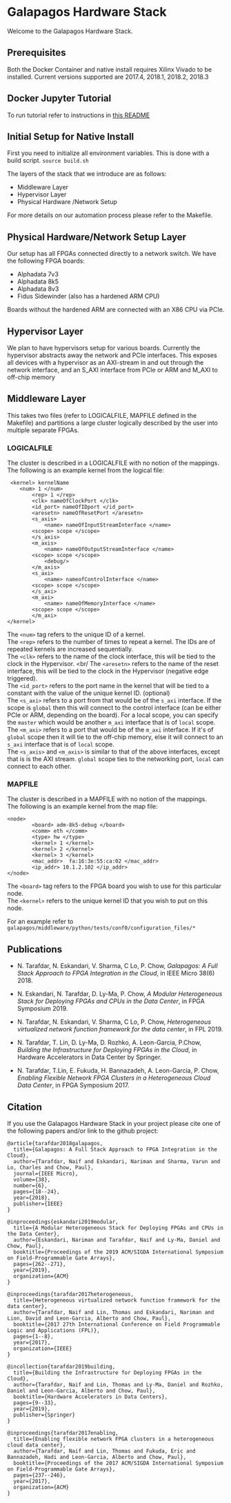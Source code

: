 # Galapagos Hardware Stack 

Welcome to the Galapagos Hardware Stack. 

## Prerequisites

Both the Docker Container and native install requires Xilinx Vivado to be installed. Current versions supported are 2017.4, 2018.1, 2018.2, 2018.3


## Docker Jupyter Tutorial

To run tutorial refer to instructions in [this README](https://github.com/UofT-HPRC/galapagos/blob/master/docker/README.md)


## Initial Setup for Native Install


First you need to initialize all environment variables. This is done with a build script.
`source build.sh`

The layers of the stack that we introduce are as follows:

- Middleware Layer
- Hypervisor Layer
- Physical Hardware /Network Setup

For more details on our automation process please refer to the Makefile. 

## Physical Hardware/Network Setup Layer

Our setup has all FPGAs connected directly to a network switch.  We have the following FPGA boards:
- Alphadata 7v3
- Alphadata 8k5
- Alphadata 8v3
- Fidus Sidewinder (also has a hardened ARM CPU)

Boards without the hardened ARM are connected with an X86 CPU via PCIe. 

## Hypervisor Layer

We plan to have hypervisors setup for various boards. Currently the hypervisor abstracts away the network and PCIe interfaces. 
This exposes all devices with a hypervisor as an AXI-stream in and out through the network interface, and an S_AXI interface from PCIe or ARM and M_AXI to off-chip memory


## Middleware Layer

This takes two files (refer to LOGICALFILE, MAPFILE defined in the Makefile) and partitions a large cluster logically described by the user into multiple separate FPGAs.

### LOGICALFILE

The cluster is described in a LOGICALFILE with no notion of the mappings. 
The following is an example kernel from the logical file:
```
 <kernel> kernelName
	<num> 1 </num>
        <rep> 1 </rep>
        <clk> nameOfClockPort </clk>
        <id_port> nameOfIDport </id_port>
        <aresetn> nameOfResetPort </aresetn>
        <s_axis>
            <name> nameOfInputStreamInterface </name>
	    <scope> scope </scope>
        </s_axis>
        <m_axis>
            <name> nameOfOutputStreamInterface </name>
	    <scope> scope </scope>
            <debug/>
        </m_axis>
        <s_axi>
            <name> nameofControlInterface </name>
	    <scope> scope </scope>
        </s_axi>
        <m_axi>
            <name> nameOfMemoryInterface </name>
	    <scope> scope </scope>
        </m_axi>
</kernel>
```

The `<num>` tag refers to the unique ID of a kernel. <br/>
The `<rep>` refers to the number of times to repeat a kernel. The IDs are of repeated kernels are increased sequentially. <br/>
The `<clk>` refers to the name of the clock interface, this will be tied to the clock in the Hypervisor. <br/
The `<aresetn>` refers to the name of the reset interface, this will be tied to the clock in the Hypervisor (negative edge triggered). <br/>
The `<id_port>` refers to the port name in the kernel that will be tied to a constant with the value of the unique kernel ID. (optional) <br/>
The `<s_axi>` refers to a port from that would be of the `s_axi` interface. If the scope is `global` then this will connect to the control interface (can be either PCIe or ARM, depending on the board). For a local scope, you can specify the `master` which would be another `m_axi` interface that is of `local` scope. <br/>
The `<m_axi>` refers to a port that would be of the `m_axi` interface. If it's of `global` scope then it will tie to the off-chip memory, else it will connect to an `s_axi` interface that is of `local` scope. <br/>
The `<s_axis>` and `<m_axis>` is similar to that of the above interfaces, except that is is the AXI stream. `global` scope ties to the networking port, `local` can connect to each other. <br/>


### MAPFILE

The cluster is described in a MAPFILE with no notion of the mappings.  <br/>
The following is an example kernel from the map file:

```
<node>
        <board> adm-8k5-debug </board>
        <comm> eth </comm>
        <type> hw </type>
        <kernel> 1 </kernel>
        <kernel> 2 </kernel>
        <kernel> 3 </kernel>
        <mac_addr>  fa:16:3e:55:ca:02 </mac_addr>
        <ip_addr> 10.1.2.102 </ip_addr>
</node>

```

The `<board>` tag refers to the FPGA board you wish to use for this particular node. <br/>
The `<kernel>` refers to the unique kernel ID that you wish to put on this node.  <br/>

  
For an example refer to `galapagos/middleware/python/tests/conf0/configuration_files/*`


## Publications
- N. Tarafdar, N. Eskandari, V. Sharma, C Lo, P. Chow, *Galapagos: A Full Stack Approach to FPGA Integration in the Cloud*, in IEEE Micro 38(6) 2018.

- N. Eskandari, N. Tarafdar, D. Ly-Ma, P. Chow, *A Modular Heterogeneous Stack for Deploying FPGAs and CPUs in the Data Center*, in FPGA Symposium 2019.

- N. Tarafdar, N. Eskandari, V. Sharma, C Lo, P. Chow, *Heterogeneous virtualized network function framework for the data center*, in FPL 2019.

- N. Tarafdar, T. Lin, D. Ly-Ma, D. Rozhko, A. Leon-Garcia, P.Chow, *Building the Infrastructure for Deploying FPGAs in the Cloud*, in Hardware Accelerators in Data Center by Springer.

- N. Tarafdar, T.Lin, E. Fukuda, H. Bannazadeh, A. Leon-Garcia, P. Chow, *Enabling Flexible Network FPGA Clusters in a Heterogeneous Cloud Data Center*, in FPGA Symposium 2017.

## Citation
If you use the Galapagos Hardware Stack in your project please cite one of the following papers and/or link to the github project:
```
@article{tarafdar2018galapagos,
  title={Galapagos: A Full Stack Approach to FPGA Integration in the Cloud},
  author={Tarafdar, Naif and Eskandari, Nariman and Sharma, Varun and Lo, Charles and Chow, Paul},
  journal={IEEE Micro},
  volume={38},
  number={6},
  pages={18--24},
  year={2018},
  publisher={IEEE}
}

@inproceedings{eskandari2019modular,
  title={A Modular Heterogeneous Stack for Deploying FPGAs and CPUs in the Data Center},
  author={Eskandari, Nariman and Tarafdar, Naif and Ly-Ma, Daniel and Chow, Paul},
  booktitle={Proceedings of the 2019 ACM/SIGDA International Symposium on Field-Programmable Gate Arrays},
  pages={262--271},
  year={2019},
  organization={ACM}
}

@inproceedings{tarafdar2017heterogeneous,
  title={Heterogeneous virtualized network function framework for the data center},
  author={Tarafdar, Naif and Lin, Thomas and Eskandari, Nariman and Lion, David and Leon-Garcia, Alberto and Chow, Paul},
  booktitle={2017 27th International Conference on Field Programmable Logic and Applications (FPL)},
  pages={1--8},
  year={2017},
  organization={IEEE}
}

@incollection{tarafdar2019building,
  title={Building the Infrastructure for Deploying FPGAs in the Cloud},
  author={Tarafdar, Naif and Lin, Thomas and Ly-Ma, Daniel and Rozhko, Daniel and Leon-Garcia, Alberto and Chow, Paul},
  booktitle={Hardware Accelerators in Data Centers},
  pages={9--33},
  year={2019},
  publisher={Springer}
}

@inproceedings{tarafdar2017enabling,
  title={Enabling flexible network FPGA clusters in a heterogeneous cloud data center},
  author={Tarafdar, Naif and Lin, Thomas and Fukuda, Eric and Bannazadeh, Hadi and Leon-Garcia, Alberto and Chow, Paul},
  booktitle={Proceedings of the 2017 ACM/SIGDA International Symposium on Field-Programmable Gate Arrays},
  pages={237--246},
  year={2017},
  organization={ACM}
}



```
